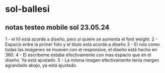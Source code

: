 # sol-ballesi


## notas testeo mobile sol 23.05.24

1 - el h1 está acorde a diseño, pero si quiere se aumenta el font weight. 
2 - Espacio entre la primer foto y el título está acorde a diseño
3 - El rulo como todas las imágenes se mueven con el responsive, el diseño está hecho en 360. 
4 - El escríbeme estaba efectivamente con mas espacio que en el diseño. Ya está ajustado.
5 - La misma imagen efectivamente tenía margen agrandado abajo, ya está ajustado.